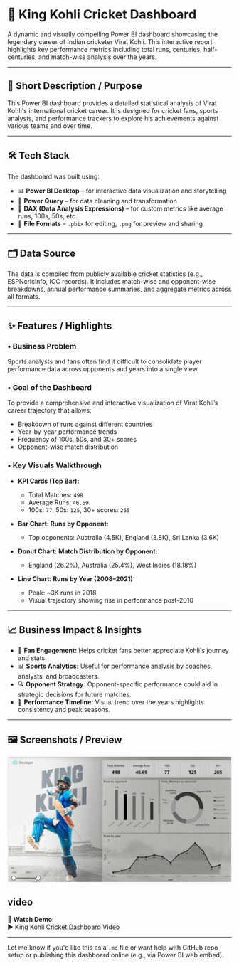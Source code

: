 

# 🏏 King Kohli Cricket Dashboard

A dynamic and visually compelling Power BI dashboard showcasing the legendary career of Indian cricketer Virat Kohli. This interactive report highlights key performance metrics including total runs, centuries, half-centuries, and match-wise analysis over the years.

---

## 📌 Short Description / Purpose

This Power BI dashboard provides a detailed statistical analysis of Virat Kohli's international cricket career. It is designed for cricket fans, sports analysts, and performance trackers to explore his achievements against various teams and over time.

---

## 🛠️ Tech Stack

The dashboard was built using:

* 📊 **Power BI Desktop** – for interactive data visualization and storytelling
* 🔄 **Power Query** – for data cleaning and transformation
* 📐 **DAX (Data Analysis Expressions)** – for custom metrics like average runs, 100s, 50s, etc.
* 📁 **File Formats** – `.pbix` for editing, `.png` for preview and sharing

---

## 🗂️ Data Source

The data is compiled from publicly available cricket statistics (e.g., ESPNcricinfo, ICC records). It includes match-wise and opponent-wise breakdowns, annual performance summaries, and aggregate metrics across all formats.

---

## ✨ Features / Highlights

### • Business Problem

Sports analysts and fans often find it difficult to consolidate player performance data across opponents and years into a single view.

### • Goal of the Dashboard

To provide a comprehensive and interactive visualization of Virat Kohli’s career trajectory that allows:

* Breakdown of runs against different countries
* Year-by-year performance trends
* Frequency of 100s, 50s, and 30+ scores
* Opponent-wise match distribution

### • Key Visuals Walkthrough

* **KPI Cards (Top Bar):**

  * Total Matches: `498`
  * Average Runs: `46.69`
  * 100s: `77`, 50s: `125`, 30+ scores: `265`

* **Bar Chart: Runs by Opponent:**

  * Top opponents: Australia (4.5K), England (3.8K), Sri Lanka (3.6K)

* **Donut Chart: Match Distribution by Opponent:**

  * England (26.2%), Australia (25.4%), West Indies (18.18%)

* **Line Chart: Runs by Year (2008–2021):**

  * Peak: \~3K runs in 2018
  * Visual trajectory showing rise in performance post-2010

---

## 📈 Business Impact & Insights

* 📣 **Fan Engagement:** Helps cricket fans better appreciate Kohli's journey and stats.
* 📊 **Sports Analytics:** Useful for performance analysis by coaches, analysts, and broadcasters.
* 🔍 **Opponent Strategy:** Opponent-specific performance could aid in strategic decisions for future matches.
* 📆 **Performance Timeline:** Visual trend over the years highlights consistency and peak seasons.

---

## 🖼️ Screenshots / Preview

![King Kohli Dashboard](https://github.com/prathameshsalke/King-Kohli-Cricket-Dashboard/blob/main/King%20Kohli%20Cricket%20Dashboard.png )

## video
🎥 **Watch Demo**:  
[▶️ King Kohli Cricket Dashboard Video](https://github.com/prathameshsalke/King-Kohli-Cricket-Dashboard/blob/main/King%20Kohli%20Cricket%20Dashboard.mp4?raw=true)



---

Let me know if you'd like this as a `.md` file or want help with GitHub repo setup or publishing this dashboard online (e.g., via Power BI web embed).
